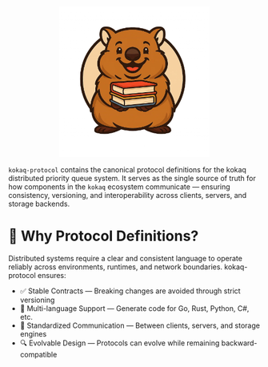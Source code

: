 <div align="center">
  <img height="300" src="https://github.com/kokaq/.github/blob/main/kokaq-protocol.png" alt="cute quokka as kokaq logo"/>
</div>

`kokaq-protocol` contains the canonical protocol definitions for the kokaq distributed priority queue system. It serves as the single source of truth for how components in the `kokaq` ecosystem communicate — ensuring consistency, versioning, and interoperability across clients, servers, and storage backends.

# 🧠 Why Protocol Definitions?
Distributed systems require a clear and consistent language to operate reliably across environments, runtimes, and network boundaries. kokaq-protocol ensures:

- ✅ Stable Contracts — Breaking changes are avoided through strict versioning
- 🔄 Multi-language Support — Generate code for Go, Rust, Python, C#, etc.
- 📡 Standardized Communication — Between clients, servers, and storage engines
- 🔍 Evolvable Design — Protocols can evolve while remaining backward-compatible
